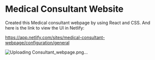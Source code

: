 # Medical Consultant Website

Created this Medical consultant webpage by using React and CSS. And here is the link to view the UI in Netlify: 

https://app.netlify.com/sites/medical-consultant-webpage/configuration/general

![Uploading Consultant_webpage.png…]()


